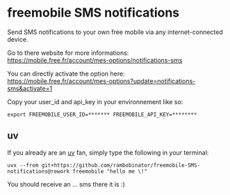 # freemobile SMS notifications

Send SMS notifications to your own free mobile via any internet-connected device.

Go to there website for more informations: https://mobile.free.fr/account/mes-options/notifications-sms

You can directly activate the option here: https://mobile.free.fr/account/mes-options?update=notifications-sms&activate=1

Copy your user_id and api_key in your environnement like so:


`export FREEMOBILE_USER_ID=******* FREEMOBILE_API_KEY=********`

## uv

If you already are an [uv](https://docs.astral.sh/uv/guides/install-python/) fan, simply type the following in your terminal:

`uvx --from git+https://github.com/rambobinator/freemobile-SMS-notifications@rework freemobile "hello me \!"`

You should receive an ... sms there it is :)